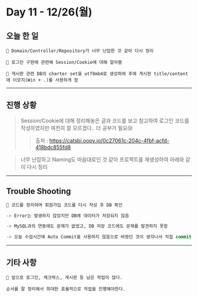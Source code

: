 # Day 11 - 12/26(월)

## 오늘 한 일

```
🎈 Domain/Controller/Repository가 너무 난잡한 것 같아 다시 정리

🎈 로그인 구현에 관련해 Session/Cookie에 대해 알아봄

🎈 게시판 관련 DB의 charter set을 utf8mb4로 생성하여 후에 게시판 title/content에 이모지(Win + .)를 사용하게 함
```

---

## 진행 상황

> Session/Cookie에 대해 정리해놓은 글과 코드를 보고 참고하여 로그인 코드를 작성하였지만 여전히 잘 모르겠다.. 더 공부가 필요😢
>
> > 출처 : https://catsbi.oopy.io/0c27061c-204c-4fbf-acfd-418bdc855fd8

> 너무 난잡하고 Naming도 마음대로인 것 같아 프로젝트를 재생성하여 아래와 같이 다시 정리

<!-- Image -->

---

## Trouble Shooting

```sql
🎈 코드를 정리하며 회원가입 코드를 다시 작성 후 DB 확인

-> Error는 발생하지 않았지만 DB에 데이터가 저장되지 않음

-> MySQL과의 연동에도 문제가 없었고, DB 저장 코드에도 문제를 발견하지 못함

-> 오늘 수업시간에 Auto Commit을 사용하지 않음으로 바꿨던 것이 생각나서 직접 commit;을 작성했더니 DB에 값이 저장됨을 확인
```

<!-- Image -->

---

## 기타 사항

```
🎈 앞으로 로그인, 체크박스, 게시판 등 남은 작업이 많다.

순서를 잘 정리해서 최대한 효율적으로 작업을 진행해야한다.
```
